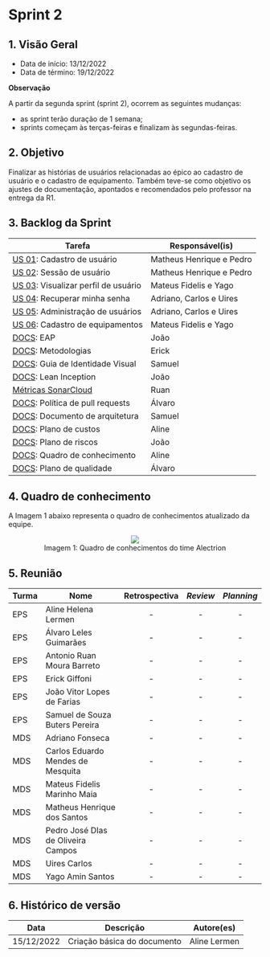 # Sprint 2

## 1. Visão Geral

* Data de início: 13/12/2022
* Data de término: 19/12/2022

**Observação**  

A partir da segunda sprint (sprint 2), ocorrem as seguintes mudanças:
* as sprint terão duração de 1 semana;
* sprints começam às terças-feiras e finalizam às segundas-feiras.

## 2. Objetivo 

Finalizar as histórias de usuários relacionadas ao épico ao cadastro de usuário e o cadastro de equipamento. Também teve-se como objetivo os ajustes de documentação, apontados e recomendados pelo professor na entrega da R1.

## 3. Backlog da Sprint

|Tarefa|Responsável(is)|
|------|-----------|
| [US 01](https://github.com/fga-eps-mds/2022-2-alectrion-doc/issues/7): Cadastro de usuário | Matheus Henrique e Pedro |
| [US 02](https://github.com/fga-eps-mds/2022-2-alectrion-doc/issues/8): Sessão de usuário | Matheus Henrique e Pedro |
| [US 03](https://github.com/fga-eps-mds/2022-2-alectrion-doc/issues/9): Visualizar perfil de usuário | Mateus Fidelis e Yago |
| [US 04](https://github.com/fga-eps-mds/2022-2-alectrion-doc/issues/10): Recuperar minha senha | Adriano, Carlos e Uires |
| [US 05](https://github.com/fga-eps-mds/2022-2-Alectrion-DOC/issues/12): Administração de usuários | Adriano, Carlos e Uires |
| [US 06](https://github.com/fga-eps-mds/2022-2-Alectrion-DOC/issues/13): Cadastro de equipamentos | Mateus Fidelis e Yago |
| [DOCS](https://github.com/fga-eps-mds/2022-2-Alectrion-DOC/issues/57): EAP | João |
| [DOCS](https://github.com/fga-eps-mds/2022-2-Alectrion-DOC/issues/59): Metodologias | Erick |
| [DOCS](https://github.com/fga-eps-mds/2022-2-Alectrion-DOC/issues/60): Guia de Identidade Visual | Samuel |
| [DOCS](https://github.com/fga-eps-mds/2022-2-Alectrion-DOC/issues/61): Lean Inception | João |
| [Métricas SonarCloud](https://github.com/fga-eps-mds/2022-2-Alectrion-DOC/issues/63) | Ruan |
| [DOCS](https://github.com/fga-eps-mds/2022-2-Alectrion-DOC/issues/64): Política de pull requests | Álvaro |
| [DOCS](https://github.com/fga-eps-mds/2022-2-Alectrion-DOC/issues/65): Documento de arquitetura | Samuel |
| [DOCS](https://github.com/fga-eps-mds/2022-2-Alectrion-DOC/issues/66): Plano de custos | Aline |
| [DOCS](https://github.com/fga-eps-mds/2022-2-Alectrion-DOC/issues/67): Plano de riscos | João |
| [DOCS](https://github.com/fga-eps-mds/2022-2-Alectrion-DOC/issues/68): Quadro de conhecimento | Aline |
| [DOCS](https://github.com/fga-eps-mds/2022-2-Alectrion-DOC/issues/69): Plano de qualidade | Álvaro |

## 4. Quadro de conhecimento

A Imagem 1 abaixo representa o quadro de conhecimentos atualizado da equipe.

<div align="center">
   <img width="auto" height="auto" src="assets/quadro_de_conhecimento/_quadro_de_conhecimento.png"/>
</div>

<figcaption align='center'>
   Imagem 1: Quadro de conhecimentos do time Alectrion
   <br>
</figcaption>

## 5. Reunião

|Turma|Nome|Retrospectiva|_Review_|_Planning_|
|-----|----|:--------:|:--------:|:--------:|
| EPS | Aline Helena Lermen | - |- |- |
| EPS | Álvaro Leles Guimarães | - |- |- |
| EPS | Antonio Ruan Moura Barreto | - |- |- |
| EPS | Erick Giffoni | - |- |- |
| EPS | João Vitor Lopes de Farias | - |- |- |
| EPS | Samuel de Souza Buters Pereira | - |- |- |
| MDS | Adriano Fonseca | - |- |- |
| MDS | Carlos Eduardo Mendes de Mesquita | - |- |- |
| MDS | Mateus Fidelis Marinho Maia | - |- |- |
| MDS | Matheus Henrique dos Santos | - |- |- |
| MDS | Pedro José DIas de Oliveira Campos | - |- |- |
| MDS | Uires Carlos | - |- |- |
| MDS | Yago Amin Santos | - |- |- |

## 6. Histórico de versão

|**Data**|**Descrição**|**Autore(es)**|
|--------|-------------|--------------|
|15/12/2022| Criação básica do documento | Aline Lermen |